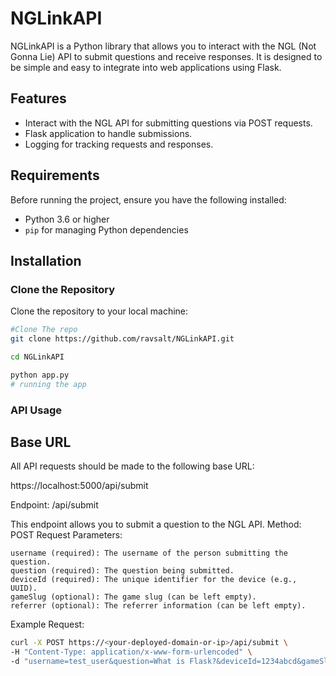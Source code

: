 # NGLinkAPI

NGLinkAPI is a Python library that allows you to interact with the NGL (Not Gonna Lie) API to submit questions and receive responses. It is designed to be simple and easy to integrate into web applications using Flask.

## Features

- Interact with the NGL API for submitting questions via POST requests.
- Flask application to handle submissions.
- Logging for tracking requests and responses.

## Requirements

Before running the project, ensure you have the following installed:

- Python 3.6 or higher
- `pip` for managing Python dependencies

## Installation

### Clone the Repository

Clone the repository to your local machine:

```bash
#Clone The repo
git clone https://github.com/ravsalt/NGLinkAPI.git

cd NGLinkAPI

python app.py
# running the app
```

### API Usage

## Base URL

All API requests should be made to the following base URL:

https://localhost:5000/api/submit

Endpoint: /api/submit

This endpoint allows you to submit a question to the NGL API.
Method: POST
Request Parameters:

    username (required): The username of the person submitting the question.
    question (required): The question being submitted.
    deviceId (required): The unique identifier for the device (e.g., UUID).
    gameSlug (optional): The game slug (can be left empty).
    referrer (optional): The referrer information (can be left empty).

Example Request:

```bash
curl -X POST https://<your-deployed-domain-or-ip>/api/submit \
-H "Content-Type: application/x-www-form-urlencoded" \
-d "username=test_user&question=What is Flask?&deviceId=1234abcd&gameSlug=game_example&referrer=test_referrer"
```